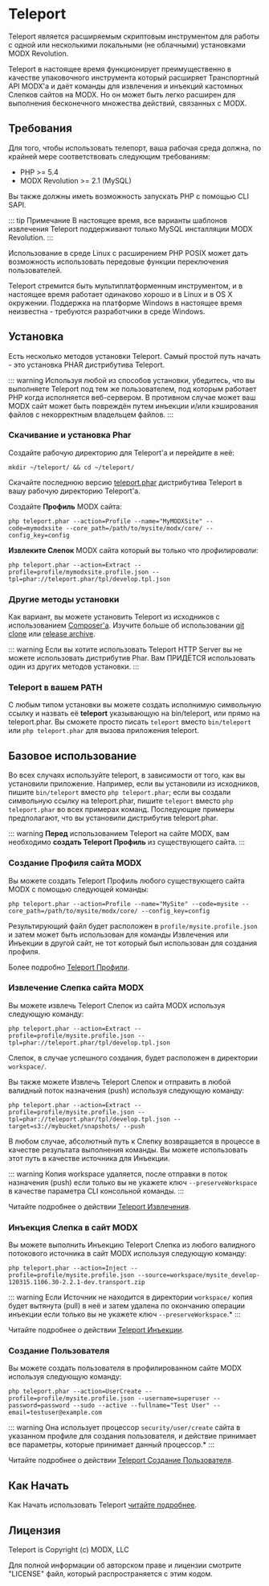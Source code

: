 # Teleport

Teleport является расширяемым скриптовым инструментом для работы с одной или несколькими локальными (не облачными) установками MODX Revolution.

Teleport в настоящее время функционирует преимущественно в качестве упаковочного инструмента который расширяет Транспортный API MODX'а и даёт команды для извлечения и инъекций кастомных Слепков сайтов на MODX. Но он может быть легко расширен для выполнения бесконечного множества действий, связанных с MODX.

## Требования

Для того, чтобы использовать телепорт, ваша рабочая среда должна, по крайней мере соответствовать следующим требованиям:

- PHP >= 5.4
- MODX Revolution >= 2.1 (MySQL)

Вы также должны иметь возможность запускать PHP с помощью CLI SAPI.

::: tip Примечание
В настоящее время, все варианты шаблонов извлечения Teleport поддерживают только MySQL инсталляции MODX Revolution.
:::

Использование в среде Linux с расширением PHP POSIX может дать возможность использовать передовые функции переключения пользователей.

Teleport стремится быть мультиплатформенным инструментом, и в настоящее время работает одинаково хорошо и в Linux и в OS X окружении. Поддержка на платформе Windows в настоящее время неизвестна - требуются разработчики в среде Windows.

## Установка

Есть несколько методов установки Teleport. Самый простой путь начать - это установка PHAR дистрибутива Teleport.

::: warning
Используя любой из способов установки, убедитесь, что вы выполняете Teleport под тем же пользователем, под которым работает PHP когда исполняется веб-сервером. В противном случае может ваш MODX сайт может быть повреждён путем инъекции и/или кэширования файлов с некорректным владельцем файлов.
:::

### Скачивание и установка Phar

Создайте рабочую директорию для Teleport'а и перейдите в неё:

```shell
mkdir ~/teleport/ && cd ~/teleport/
```

Скачайте последнюю версию [teleport.phar][1] дистрибутива Teleport в вашу рабочую директорию Teleport'а.

Создайте **Профиль** MODX сайта:

```shell
php teleport.phar --action=Profile --name="MyMODXSite" --code=mymodxsite --core_path=/path/to/mysite/modx/core/ --config_key=config
```

**Извлеките Слепок** MODX сайта который вы только что _профилировали_:

```shell
php teleport.phar --action=Extract --profile=profile/mymodxsite.profile.json --tpl=phar://teleport.phar/tpl/develop.tpl.json
```

### Другие методы установки

Как вариант, вы можете установить Teleport из исходников с использованием [Composer'а][9]. Изучите больше об использовании [git clone][7] или [release archive][8].

::: warning
Если вы хотите использовать Teleport HTTP Server вы не можете использовать дистрибутив Phar. Вам ПРИДЁТСЯ использовать один из других методов установки.
:::

### Teleport в вашем PATH

С любым типом установки вы можете создать исполнимую символьную ссылку и назвать её **teleport** указывающую на bin/teleport, или прямо на teleport.phar. Вы сможете просто писать `teleport` вместо `bin/teleport` или `php teleport.phar` для вызова приложения teleport.

## Базовое использование

Во всех случаях используйте teleport, в зависимости от того, как вы установили приложение. Например, если вы установили из исходников, пишите `bin/teleport` вместо `php teleport.phar`; если вы создали символьную ссылку на teleport.phar, пишите `teleport` вместо `php teleport.phar` во всех примерах команд. Последующие примеры предполагают, что вы установили дистрибутив teleport.phar.

::: warning
**Перед** использованием Teleport на сайте MODX, вам необходимо **создать Teleport Профиль** из существующего сайта.
:::

### Создание Профиля сайта MODX

Вы можете создать Teleport Профиль любого существующего сайта MODX с помощью следующей команды:

```shell
php teleport.phar --action=Profile --name="MySite" --code=mysite --core_path=/path/to/mysite/modx/core/ --config_key=config
```

Результирующий файл будет расположен в `profile/mysite.profile.json` и затем может быть использован для команды Извлечения или Инъекции в другой сайт, не тот который был использован для создания профиля.

Более подробно [Teleport Профили][2].

### Извлечение Слепка сайта MODX

Вы можете извлечь Teleport Слепок из сайта MODX используя следующую команду:

```shell
php teleport.phar --action=Extract --profile=profile/mysite.profile.json --tpl=phar://teleport.phar/tpl/develop.tpl.json
```

Слепок, в случае успешного создания, будет расположен в директории `workspace/`.

Вы также можете Извлечь Teleport Слепок и отправить в любой валидный поток назначения (push) используя следующую команду:

```shell
php teleport.phar --action=Extract --profile=profile/mysite.profile.json --tpl=phar://teleport.phar/tpl/develop.tpl.json --target=s3://mybucket/snapshots/ --push
```

В любом случае, абсолютный путь к Слепку возвращается в процессе в качестве результата выполнения команды. Вы можете использовать этот путь в качестве источника для Инъекции.

::: warning
Копия workspace удаляется, после отправки в поток назначения (push) если только вы не укажете ключ `--preserveWorkspace` в качестве параметра CLI консольной команды.
:::

Читайте подробнее о действии [Teleport Извлечения][3].

### Инъекция Слепка в сайт MODX

Вы можете выполнить Инъекцию Teleport Слепка из любого валидного потокового источника в сайт MODX используя следующую команду:

```shell
php teleport.phar --action=Inject --profile=profile/mysite.profile.json --source=workspace/mysite_develop-120315.1106.30-2.2.1-dev.transport.zip
```

::: warning
Если Источник не находится в директории `workspace/` копия будет вытянута (pull) в неё  и затем удалена по окончанию операции инъекции если только вы не укажете ключ `--preserveWorkspace`.*
:::

Читайте подробнее о действии [Teleport Инъекции][5].

### Создание Пользователя

Вы можете создать пользователя в профилированном сайте MODX используя следующую команду:

```shell
php teleport.phar --action=UserCreate --profile=profile/mysite.profile.json --username=superuser --password=password --sudo --active --fullname="Test User" --email=testuser@example.com
```

::: warning
Она использует процессор `security/user/create` сайта в указанном профиле для создания пользователя, и действие принимает все параметры, которые принимает данный процессор.*
:::

Читайте подробнее о действии [Teleport Создание Пользователя][4].

## Как Начать

Как Начать использовать Teleport [читайте подробнее][6].

## Лицензия

Teleport is Copyright (c) MODX, LLC

Для полной информации об авторском праве и лицензии смотрите "LICENSE" файл, который распространяется с этим кодом.

[1]: http://modx.s3.amazonaws.com/releases/teleport/teleport.phar
[2]: https://github.com/modxcms/teleport/blob/master/doc/use/profile.md
[3]: https://github.com/modxcms/teleport/blob/master/doc/use/extract.md
[4]: https://github.com/modxcms/teleport/blob/master/doc/use/user-create.md
[5]: https://github.com/modxcms/teleport/blob/master/doc/use/inject.md
[6]: /utilities/teleport/usage
[7]: https://github.com/modxcms/teleport/blob/master/doc/doc/install/git-clone.md
[8]: https://github.com/modxcms/teleport/blob/master/doc/doc/install/releases.md
[9]: http://getcomposer.org/

